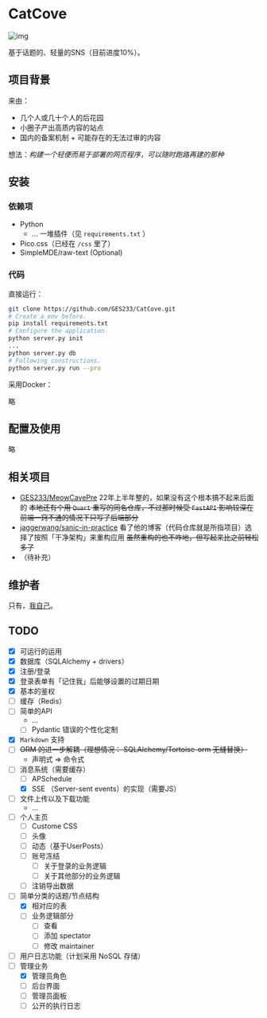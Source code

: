 # CatCove
![img](https://img.shields.io/badge/license-WTFPL-blue)

基于话题的、轻量的SNS（目前进度10%）。

## 项目背景

来由：

- 几个人或几十个人的后花园
- 小圈子产出高质内容的站点
- 国内的备案机制 + 可能存在的无法过审的内容

想法：*构建一个轻便而易于部署的网页程序，可以随时跑路再建的那种*

## 安装

### 依赖项

- Python
  - ... 一堆插件（见 `requirements.txt` ）
- Pico.css（已经在 `/css` 里了）
- SimpleMDE/raw-text (Optional)

### 代码

直接运行：

```bash
git clone https://github.com/GES233/CatCove.git
# Create a env before.
pip install requirements.txt
# Configure the application.
python server.py init
...
python server.py db
# Following constructions.
python server.py run --pro
```

采用Docker：

略

## 配置及使用

略

## 相关项目

- [GES233/MeowCavePre](https://github.com/GES233/MeowCavePre) 22年上半年整的，如果没有这个根本搞不起来后面的 ~~本地还有个用 `Quart` 重写的同名仓库，不过那时候受 `FastAPI` 影响较深在前端一窍不通的情况下只写了后端部分~~
- [jaggerwang/sanic-in-practice](https://github.com/jaggerwang/sanic-in-practice) 看了他的博客（代码仓库就是所指项目）选择了按照「干净架构」来重构应用 ~~虽然重构的也不咋地，但写起来比之前轻松多了~~
- （待补充）

## 维护者

只有，[我自己](https://github.com/GES233)。

## TODO

- [x] 可运行的运用
- [x] 数据库（SQLAlchemy + drivers）
- [x] 注册/登录
- [x] 登录表单有「记住我」后能够设置的过期日期
- [x] 基本的鉴权
- [ ] 缓存（Redis）
- [ ] 简单的API
  - ...
  - [ ] Pydantic 错误的个性化定制
- [x] `Markdown` 支持
- [ ] ~~ORM 的进一步解耦（理想情况： SQLAlchemy/Tortoise-orm 无缝替换）~~
  - 声明式 => 命令式
- [ ] 消息系统（需要缓存）
  - [ ] APSchedule
  - [x] SSE （Server-sent events）的实现（需要JS）
- [ ] 文件上传以及下载功能
  - ...
- [ ] 个人主页
  - [ ] Custome CSS
  - [ ] 头像
  - [ ] 动态（基于UserPosts）
  - [ ] 账号冻结
    - [ ] 关于登录的业务逻辑
    - [ ] 关于其他部分的业务逻辑
  - [ ] 注销导出数据
- [ ] 简单分类的话题/节点结构
  - [x] 相对应的表
  - [ ] 业务逻辑部分
    - [ ] 查看
    - [ ] 添加 spectator
    - [ ] 修改 maintainer
- [ ] 用户日志功能（计划采用 NoSQL 存储）
- [ ] 管理业务
  - [x] 管理员角色
  - [ ] 后台界面
  - [ ] 管理员面板
  - [ ] 公开的执行日志
